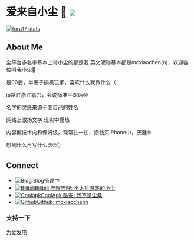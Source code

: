 # 爱来自小尘 👋 ![](https://komarev.com/ghpvc/?username=mcxiaochenne&color=blue&style=flat-square)

[![foru17 stats](https://github-readme-stats.vercel.app/api?username=mcxiaochenn&theme=dark&show_icons=true)](https://github.com/mcxiaochenn)

## About Me

全平台多名字基本上带小尘的都是我 英文昵称基本都是mcxiaochen(n)，欢迎各位叫我小尘🥰

是00后，半吊子搞机玩家，喜欢什么就做什么（

ip常驻浙江嘉兴，会说标准平湖话😡

名字的灵感来源于我自己的姓名

网络上激扬文字 现实中慢热

内容偏技术向和保姆级，现常驻一加，攒钱买iPhone中，厌蠢🤓

想到什么再写什么罢🤓👆

## Connect

- ![Blog](https://raw.githubusercontent.com/mcxiaochenn/mcxiaochenn/refs/heads/main/images/logo/blog.svg) Blog搭建中
- [![Bilibili](https://raw.githubusercontent.com/mcxiaochenn/mcxiaochenn/refs/heads/main/images/logo/bilibili.svg)](https://space.bilibili.com/123757127)[Bilibili 哔哩哔哩: 不太打游戏的小尘](https://space.bilibili.com/123757127)
- [![Coolapk](https://raw.githubusercontent.com/mcxiaochenn/mcxiaochenn/refs/heads/main/images/logo/coolapk.svg)](https://www.coolapk.com/u/21508887)[CoolApk 酷安: 我不是尘桑](https://www.coolapk.com/u/21508887)
- [![Github](https://raw.githubusercontent.com/mcxiaochenn/mcxiaochenn/refs/heads/main/images/logo/github.svg)](https://github.com/mcxiaochenn)[Github: mcxiaochenn](https://github.com/mcxiaochenn)

### 支持一下
[为爱发电](https://github.com/mcxiaochenn/mcxiaochenn/blob/main/aifadian.md)

